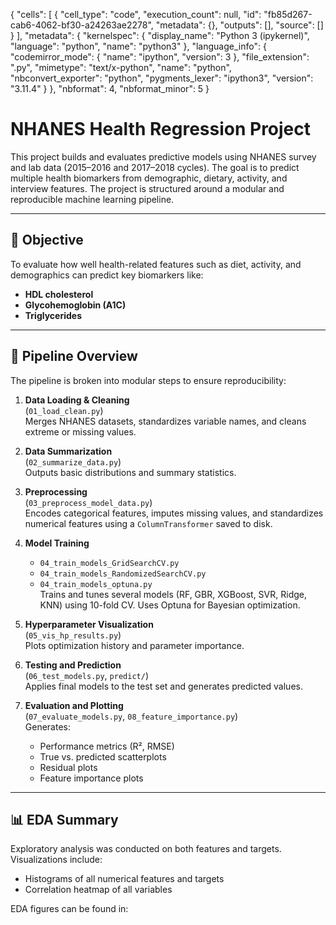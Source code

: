 {
 "cells": [
  {
   "cell_type": "code",
   "execution_count": null,
   "id": "fb85d267-cab6-4062-bf30-a24263ae2278",
   "metadata": {},
   "outputs": [],
   "source": []
  }
 ],
 "metadata": {
  "kernelspec": {
   "display_name": "Python 3 (ipykernel)",
   "language": "python",
   "name": "python3"
  },
  "language_info": {
   "codemirror_mode": {
    "name": "ipython",
    "version": 3
   },
   "file_extension": ".py",
   "mimetype": "text/x-python",
   "name": "python",
   "nbconvert_exporter": "python",
   "pygments_lexer": "ipython3",
   "version": "3.11.4"
  }
 },
 "nbformat": 4,
 "nbformat_minor": 5
}


# NHANES Health Regression Project

This project builds and evaluates predictive models using NHANES survey and lab data (2015–2016 and 2017–2018 cycles). The goal is to predict multiple health biomarkers from demographic, dietary, activity, and interview features. The project is structured around a modular and reproducible machine learning pipeline.

---

## 📌 Objective

To evaluate how well health-related features such as diet, activity, and demographics can predict key biomarkers like:
- **HDL cholesterol**
- **Glycohemoglobin (A1C)**
- **Triglycerides**

---

## 🔄 Pipeline Overview

The pipeline is broken into modular steps to ensure reproducibility:

1. **Data Loading & Cleaning**  
   (`01_load_clean.py`)  
   Merges NHANES datasets, standardizes variable names, and cleans extreme or missing values.

2. **Data Summarization**  
   (`02_summarize_data.py`)  
   Outputs basic distributions and summary statistics.

3. **Preprocessing**  
   (`03_preprocess_model_data.py`)  
   Encodes categorical features, imputes missing values, and standardizes numerical features using a `ColumnTransformer` saved to disk.

4. **Model Training**  
   - `04_train_models_GridSearchCV.py`  
   - `04_train_models_RandomizedSearchCV.py`  
   - `04_train_models_optuna.py`  
   Trains and tunes several models (RF, GBR, XGBoost, SVR, Ridge, KNN) using 10-fold CV. Uses Optuna for Bayesian optimization.

5. **Hyperparameter Visualization**  
   (`05_vis_hp_results.py`)  
   Plots optimization history and parameter importance.

6. **Testing and Prediction**  
   (`06_test_models.py`, `predict/`)  
   Applies final models to the test set and generates predicted values.

7. **Evaluation and Plotting**  
   (`07_evaluate_models.py`, `08_feature_importance.py`)  
   Generates:
   - Performance metrics (R², RMSE)
   - True vs. predicted scatterplots
   - Residual plots
   - Feature importance plots

---

## 📊 EDA Summary

Exploratory analysis was conducted on both features and targets. Visualizations include:
- Histograms of all numerical features and targets
- Correlation heatmap of all variables

EDA figures can be found in:
